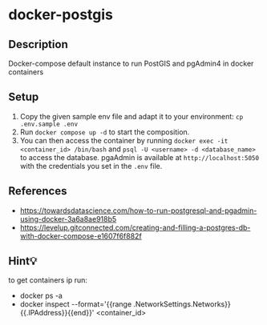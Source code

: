 # docker-postgis

## Description

Docker-compose default instance to run PostGIS and pgAdmin4 in docker containers

## Setup

1. Copy the given sample env file and adapt it to your environment: `cp .env.sample .env`
2. Run `docker compose up -d` to start the composition.
3. You can then access the container by running `docker exec -it <container_id> /bin/bash` and `psql -U <username> -d <database_name>` to access the database. pgaAdmin is available at `http://localhost:5050` with the credentials you set in the `.env` file.

## References

- https://towardsdatascience.com/how-to-run-postgresql-and-pgadmin-using-docker-3a6a8ae918b5
- https://levelup.gitconnected.com/creating-and-filling-a-postgres-db-with-docker-compose-e1607f6f882f

## Hint💡

to get containers ip run:

- docker ps -a
- docker inspect --format='{{range .NetworkSettings.Networks}}{{.IPAddress}}{{end}}' <container_id>
